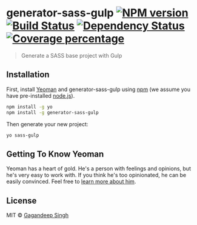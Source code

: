 # generator-sass-gulp [![NPM version][npm-image]][npm-url] [![Build Status][travis-image]][travis-url] [![Dependency Status][daviddm-image]][daviddm-url] [![Coverage percentage][coveralls-image]][coveralls-url]
> Generate a SASS base project with Gulp

## Installation

First, install [Yeoman](http://yeoman.io) and generator-sass-gulp using [npm](https://www.npmjs.com/) (we assume you have pre-installed [node.js](https://nodejs.org/)).

```bash
npm install -g yo
npm install -g generator-sass-gulp
```

Then generate your new project:

```bash
yo sass-gulp
```

## Getting To Know Yeoman

Yeoman has a heart of gold. He&#39;s a person with feelings and opinions, but he&#39;s very easy to work with. If you think he&#39;s too opinionated, he can be easily convinced. Feel free to [learn more about him](http://yeoman.io/).

## License

MIT © [Gagandeep Singh]()


[npm-image]: https://badge.fury.io/js/generator-sass-gulp.svg
[npm-url]: https://npmjs.org/package/generator-sass-gulp
[travis-image]: https://travis-ci.org/osahan/generator-sass-gulp.svg?branch=master
[travis-url]: https://travis-ci.org/osahan/generator-sass-gulp
[daviddm-image]: https://david-dm.org/osahan/generator-sass-gulp.svg?theme=shields.io
[daviddm-url]: https://david-dm.org/osahan/generator-sass-gulp
[coveralls-image]: https://coveralls.io/repos/osahan/generator-sass-gulp/badge.svg
[coveralls-url]: https://coveralls.io/r/osahan/generator-sass-gulp
